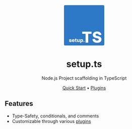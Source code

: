 <div align="center">

<img src="apps/docs/public/logo.png" width="128"/>

# setup.ts

Node.js Project scaffolding in TypeScript

[Quick Start](https://setup.ts.jakob-kruse.de/quick-start/) •
[Plugins](https://setup.ts.jakob-kruse.de/plugins/introduction/)

</div>

## Features

- Type-Safety, conditionals, and comments
- Customizable through various [plugins](https://setup.ts.jakob-kruse.de/plugins/introduction/)
